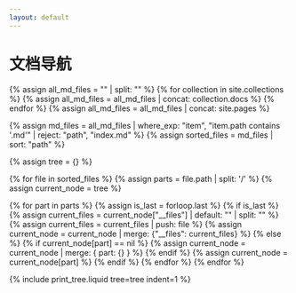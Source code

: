 ```yaml
---
layout: default
---
```


# 文档导航

{% assign all_md_files = "" | split: "" %}
{% for collection in site.collections %}
  {% assign all_md_files = all_md_files | concat: collection.docs %}
{% endfor %}
{% assign all_md_files = all_md_files | concat: site.pages %}

{% assign md_files = all_md_files | where_exp: "item", "item.path contains '.md'" | reject: "path", "index.md" %}
{% assign sorted_files = md_files | sort: "path" %}

{% assign tree = {} %}

{% for file in sorted_files %}
  {% assign parts = file.path | split: '/' %}
  {% assign current_node = tree %}

  {% for part in parts %}
    {% assign is_last = forloop.last %}
    {% if is_last %}
      {% assign current_files = current_node["__files"] | default: "" | split: "" %}
      {% assign current_files = current_files | push: file %}
      {% assign current_node = current_node | merge: {"__files": current_files} %}
    {% else %}
      {% if current_node[part] == nil %}
        {% assign current_node = current_node | merge: { part: {} } %}
      {% endif %}
      {% assign current_node = current_node[part] %}
    {% endif %}
  {% endfor %}
{% endfor %}

{% include print_tree.liquid tree=tree indent=1 %}

